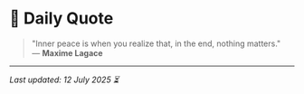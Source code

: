 # 📜 Daily Quote

> "Inner peace is when you realize that, in the end, nothing matters."  
> — **Maxime Lagace**

---

_Last updated: 12 July 2025 ⏳_
